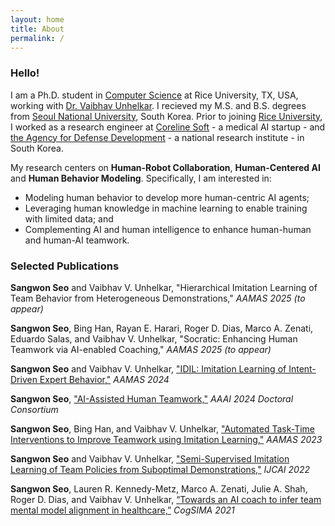 ```yaml
---
layout: home
title: About
permalink: /
---
```

### Hello!
I am a Ph.D. student in [Computer Science](https://cs.rice.edu/) at Rice University, TX, USA, working with [Dr. Vaibhav Unhelkar](https://unhelkar.github.io/). I recieved my M.S. and B.S. degrees from [Seoul National University](https://en.snu.ac.kr/), South Korea. Prior to joining [Rice University](https://www.rice.edu/), I worked as a research engineer at [Coreline Soft](https://www.corelinesoft.com/en/) - a medical AI startup - and [the Agency for Defense Development](https://www.add.re.kr/eps) - a national research institute - in South Korea. 

My research centers on **Human-Robot Collaboration**, **Human-Centered AI** and **Human Behavior Modeling**.
Specifically, I am interested in:
- Modeling human behavior to develop more human-centric AI agents; 
- Leveraging human knowledge in machine learning to enable training with limited data; and 
- Complementing AI and human intelligence to enhance human-human and human-AI teamwork.

### Selected Publications
**Sangwon Seo** and Vaibhav V. Unhelkar,
"Hierarchical Imitation Learning of Team Behavior from Heterogeneous Demonstrations,"
*AAMAS 2025 (to appear)*

**Sangwon Seo**, Bing Han, Rayan E. Harari, Roger D. Dias, Marco A. Zenati, Eduardo Salas, and Vaibhav V. Unhelkar,
"Socratic: Enhancing Human Teamwork via AI-enabled Coaching,"
*AAMAS 2025 (to appear)*

**Sangwon Seo** and Vaibhav V. Unhelkar,
["IDIL: Imitation Learning of Intent-Driven Expert Behavior,"](https://arxiv.org/abs/2404.16989)
*AAMAS 2024*

**Sangwon Seo**,
["AI-Assisted Human Teamwork,"](https://ojs.aaai.org/index.php/AAAI/article/view/30408)
*AAAI 2024 Doctoral Consortium*

**Sangwon Seo**, Bing Han, and Vaibhav V. Unhelkar,
["Automated Task-Time Interventions to Improve Teamwork using Imitation Learning,"](https://arxiv.org/abs/2303.00413)
*AAMAS 2023*

**Sangwon Seo** and Vaibhav V. Unhelkar,
["Semi-Supervised Imitation Learning of Team Policies from Suboptimal Demonstrations,"](https://arxiv.org/abs/2205.02959)
*IJCAI 2022*

**Sangwon Seo**, Lauren R. Kennedy-Metz, Marco A. Zenati, Julie A. Shah, Roger D. Dias, and Vaibhav V. Unhelkar,
[“Towards an AI coach to infer team mental model alignment in healthcare,”](https://ieeexplore.ieee.org/document/9475925)
*CogSIMA 2021*



<!--
Sungjun Kwon, Dongseok Lee, Jeehoon Kim, Youngki Lee, Seungwoo Kang, **Sangwon Seo**, and Kwangsuk Park,
["Sinabro: A smartphone-integrated opportunistic electrocardiogram monitoring system"](https://www.mdpi.com/1424-8220/16/3/361),
*Sensors*, 2016

Su Hwan Hwang, **Sangwon Seo**, Hee Nam Yoon, Hyun Jae Baek, Jaegeol Cho, Jae Won Choi, Yu Jin Lee, Do-Un Jeong, and Kwang Suk Park
["Sleep period time estimation based on electrodermal activity"](https://ieeexplore.ieee.org/abstract/document/7297812),
*J-BHI*, 2015

Jeehoon Kim, Sungjun Kwon, **Sangwon Seo**, and Kwangsuk Park,
["Highly wearable galvanic skin response sensor using flexible and conductive polymer foam"](https://ieeexplore.ieee.org/abstract/document/6945148),
*EMBC 2014*

Seungwoo Kang, Sungjun Kwon, Chungkuk Yoo, **Sangwon Seo**, Kwangsuk Park, Junehwa Song, and Youngki Lee
["Sinabro: Opportunistic and unobtrusive mobile electrocardiogram monitoring system"](https://dl.acm.org/doi/10.1145/2565585.2565605),
*HotMobile 2014*
-->
